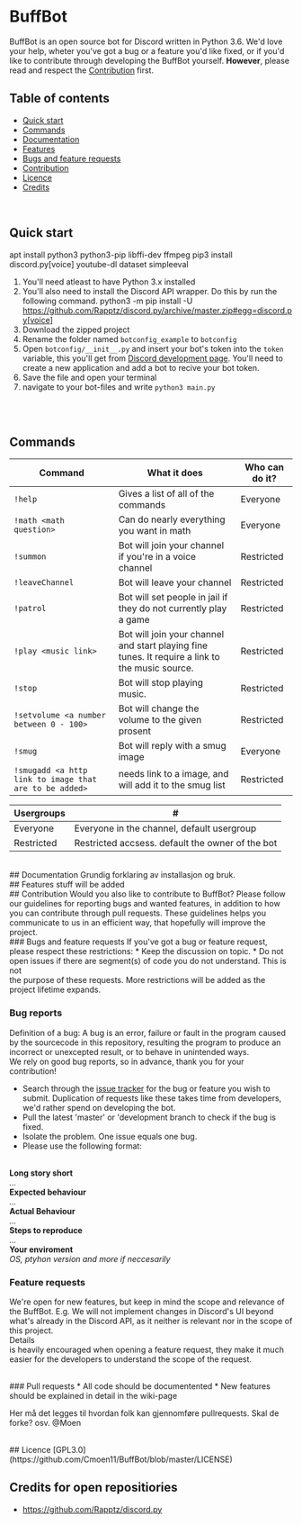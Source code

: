 # BuffBot

BuffBot is an open source bot for Discord written in Python 3.6. We'd love your help, wheter you've got a bug or a feature you'd  like fixed, or if you'd like to contribute through developing the BuffBot yourself. <b>However</b>, please read and respect the [Contribution](#contribution) first.

## Table of contents

* [Quick start](#quick-start)
* [Commands](#commands)
* [Documentation](#documentation)
* [Features](#features)
* [Bugs and feature requests](#bugs-and-feature-requests)
* [Contribution](#contribution)
* [Licence](#licence)
* [Credits](#credits)


<br>

## Quick start
apt install python3 python3-pip libffi-dev ffmpeg
pip3 install discord.py[voice] youtube-dl dataset simpleeval

1. You'll need atleast to have Python 3.x installed
2. You'll also need to install the Discord API wrapper. Do this by run the following command.
python3 -m pip install -U https://github.com/Rapptz/discord.py/archive/master.zip#egg=discord.py[voice]
3. Download the zipped project
4. Rename the folder named `botconfig_example` to `botconfig`
5. Open `botconfig/__init__.py` and insert your bot's token into the `token` variable, this you'll get from [Discord development page](https://discordapp.com/developers/applications/me/). You'll need to create a new application and add a bot to recive your bot token.
7. Save the file and open your terminal
8. navigate to your bot-files and write `python3 main.py`

<br><br>
## Commands
Command | What it does | Who can do it?
--- | --- | ---
`!help` | Gives a list of all of the commands | Everyone
`!math <math question>` | Can do nearly everything you want in math | Everyone
`!summon` | Bot will join your channel if you're in a voice channel | Restricted
`!leaveChannel` | Bot will leave your channel | Restricted
`!patrol` | Bot will set people in jail if they do not currently play a game | Restricted
`!play <music link> ` | Bot will join your channel and start playing fine tunes. It require a link to the music source. | Restricted
`!stop` | Bot will stop playing music. | Restricted
`!setvolume <a number between 0 - 100>`| Bot will change the volume to the given prosent | Restricted
`!smug`| Bot will reply with a smug image | Everyone
`!smugadd <a http link to image that are to be added>` | needs link to a image, and will add it to the smug list | Restricted

Usergroups | # |
--- | ---
Everyone | Everyone in the channel, default usergroup
Restricted | Restricted accsess. default the owner of the bot


<br>
## Documentation
Grundig forklaring av installasjon og bruk.


<br>
## Features
stuff will be added

<br>
## Contribution
Would you also like to contribute to BuffBot? Please follow our guidelines for reporting bugs and wanted features, in addition to
how you can contribute through pull requests.
These guidelines helps you communicate to us in an efficient way, that hopefully will improve the project.
<br>
### Bugs and feature requests
If you've got a bug or feature request, please respect these restrictions:
* Keep the discussion on topic.
* Do not open issues if there are segment(s) of code you do not understand. This is <br> not </br> the purpose of these requests.
More restrictions will be added as the project lifetime expands.
<br>

### Bug reports
Definition of a bug: A bug is an error, failure or fault in the program caused by the sourcecode in this repository, resulting the program to produce an incorrect or unexcepted result, or to behave in unintended ways.
<br> We rely on good bug reports, so in advance, thank you for your contribution!
* Search through the [issue tracker](https://github.com/Cmoen11/BuffBot/issues) for the bug or feature you wish to submit. Duplication of requests like these takes time from developers, we'd rather spend on developing the bot.
* Pull the latest 'master' or 'development branch to check if the bug is fixed.
* Isolate the problem. One issue equals one bug.
* Please use the following format:
<br>
<b> Long story short </b>
<br>
<i> ... </i>
<br>
<b> Expected behaviour </b>
<br>
<i> ... </i>
<br>
<b> Actual Behaviour </b>
<br>
<i> ... </i>
<br>
<b> Steps to reproduce </b>
<br>
<i> ... </i>
<br>
<b> Your enviroment </b>
<br>
<i> OS, ptyhon version and more if neccesarily </i>

### Feature requests
We're open for new features, but keep in mind the scope and relevance of the BuffBot. E.g. We will not implement changes in Discord's UI beyond what's already in the Discord API, as it neither is relevant nor in the scope of this project.
<br>Details<br> is heavily encouraged when opening a feature request, they make it much easier for the developers to understand the scope of the request.

<br>
### Pull requests
* All code should be documentented
* New features should be explained in detail in the wiki-page
<br>

Her må det legges til hvordan folk kan gjennomføre pullrequests. Skal de forke? osv. @Moen


<br>
## Licence
[GPL3.0](https://github.com/Cmoen11/BuffBot/blob/master/LICENSE)

<br>

## Credits for open repositiories
- https://github.com/Rapptz/discord.py
